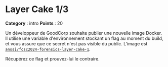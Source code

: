 # Layer Cake 1/3

**Category** : intro
**Points** : 20

Un développeur de GoodCorp souhaite publier une nouvelle image Docker.
Il utilise une variable d'environnement stockant un flag au moment du build, et vous assure que ce secret n'est pas visible du public.
L'image est [`anssi/fcsc2024-forensics-layer-cake-1`](https://hub.docker.com/r/anssi/fcsc2024-forensics-layer-cake-1).

Récupérez ce flag et prouvez-lui le contraire.




